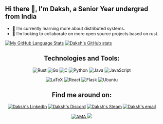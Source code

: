 ## Hi there 👋, I'm Daksh, a Senior Year undergrad from India

<!--
**dak-x/dak-x** is a ✨ _special_ ✨ repository because its `README.md` (this file) appears on your GitHub profile.
-->

- 🌱 I’m currently learning more about distributed systems.
- 👯 I’m looking to collaborate on more open source projects based on rust. 
  

[![My GitHub Language Stats](https://github-readme-stats.vercel.app/api/top-langs/?username=dak-x&theme=onedark&hide=css,html,c++&layout=compact&border_radius=10&langs_count=4)]()
[![Daksh's GitHub stats](https://github-readme-stats.vercel.app/api?username=dak-x&theme=onedark&show_icons=true&border_radius=10&hide=issues,prs)]()


<div align="center">

## Technologies and Tools:

![Rust](https://img.shields.io/badge/rust-%23000000.svg?style=for-the-badge&logo=rust&logoColor=white&color=red)
![Go](https://img.shields.io/badge/Go-00ADD8?style=for-the-badge&logo=go&logoColor=white)
![C](https://img.shields.io/badge/c-%2300599C.svg?style=for-the-badge&logo=c&logoColor=white)
![Python](https://img.shields.io/badge/Python-14354C?style=for-the-badge&logo=python&logoColor=white)
![Java](https://img.shields.io/badge/Java-ED8B00?style=for-the-badge&logo=java&logoColor=white)
![JavaScript](https://img.shields.io/badge/javascript-%23323330.svg?style=for-the-badge&logo=javascript&logoColor=%23F7DF1E)

<!-- <div align="center"> -->

![LaTeX](https://img.shields.io/badge/latex-%23008080.svg?style=for-the-badge&logo=latex&logoColor=white)
![React](https://img.shields.io/badge/react-%2320232a.svg?style=for-the-badge&logo=react&logoColor=%2361DAFB)
![Flask](https://img.shields.io/badge/flask-%23000.svg?style=for-the-badge&logo=flask&logoColor=white)
![Ubuntu](https://img.shields.io/badge/Ubuntu-E95420?style=for-the-badge&logo=ubuntu&logoColor=white)

<!-- </div> -->

## Find me around on:
<a href="https://linkedin.com/in/dak-x"><img alt="Daksh's LinkedIn" src="https://img.shields.io/badge/LinkedIn-0077B5?style=for-the-badge&logo=linkedin&logoColor=white" ></a>
<a href= ""> <img alt="Daksh's Discord" src="https://img.shields.io/badge/Discord-7289DA?style=for-the-badge&logo=discord&logoColor=white"></a>
<a href="https://steamcommunity.com/id/daksh879/"> <img alt="Daksh's Steam" src="https://img.shields.io/badge/Steam-000000?style=for-the-badge&logo=steam&logoColor=white"></a>
<a href="mailto: dak-x@outlook.com"> <img alt="Daksh's email" src="https://img.shields.io/badge/Microsoft_Outlook-0078D4?style=for-the-badge&logo=microsoft-outlook&logoColor=white"> </a>



<a href="https://github.com/dak-x/dak-x/issues"> <img alt="AMA" src="https://img.shields.io/badge/Ask%20me-anything-1abc9c.svg"> </a> ![](https://komarev.com/ghpvc/?username=dak-x&style=flat-square&label=Profile+Views&color=red) 
</div>
